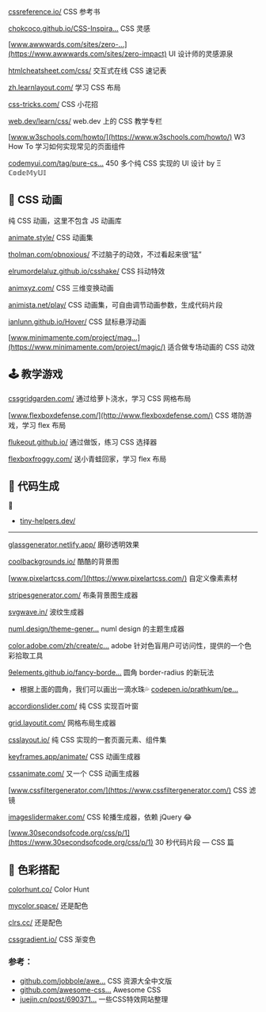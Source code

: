 [cssreference.io/](https://cssreference.io/) CSS 参考书

[chokcoco.github.io/CSS-Inspira…](https://chokcoco.github.io/CSS-Inspiration/#/) CSS 灵感

[www.awwwards.com/sites/zero-…](https://www.awwwards.com/sites/zero-impact) UI 设计师的灵感源泉

[htmlcheatsheet.com/css/](https://htmlcheatsheet.com/css/) 交互式在线 CSS 速记表

[zh.learnlayout.com/](https://zh.learnlayout.com/) 学习 CSS 布局

[css-tricks.com/](https://css-tricks.com/) CSS 小花招

[web.dev/learn/css/](https://web.dev/learn/css/) web.dev 上的 CSS 教学专栏

[www.w3schools.com/howto/](https://www.w3schools.com/howto/) W3 How To 学习如何实现常见的页面组件

[codemyui.com/tag/pure-cs…](https://codemyui.com/tag/pure-css/) 450 多个纯 CSS 实现的 UI 设计 by Ξ ℂ𝕠𝕕𝕖𝕄𝕪𝕌𝕀


## 🧚 CSS 动画

纯 CSS 动画，这里不包含 JS 动画库

[animate.style/](https://animate.style/) CSS 动画集

[tholman.com/obnoxious/](https://tholman.com/obnoxious/) 不过脑子的动效，不过看起来很“猛”

[elrumordelaluz.github.io/csshake/](https://elrumordelaluz.github.io/csshake/) CSS 抖动特效

[animxyz.com/](https://animxyz.com/) CSS 三维变换动画

[animista.net/play/](https://animista.net/play/) CSS 动画集，可自由调节动画参数，生成代码片段

[ianlunn.github.io/Hover/](https://ianlunn.github.io/Hover/) CSS 鼠标悬浮动画

[www.minimamente.com/project/mag…](https://www.minimamente.com/project/magic/) 适合做专场动画的 CSS 动效

## 🕹️ 教学游戏

[cssgridgarden.com/](https://cssgridgarden.com/) 通过给萝卜浇水，学习 CSS 网格布局

[www.flexboxdefense.com/](http://www.flexboxdefense.com/) CSS 塔防游戏，学习 flex 布局

[flukeout.github.io/](https://flukeout.github.io/) 通过做饭，练习 CSS 选择器

[flexboxfroggy.com/](https://flexboxfroggy.com/) 送小青蛙回家，学习 flex 布局

## 🎰 代码生成

🌚

- [tiny-helpers.dev/](https://tiny-helpers.dev/)

---

[glassgenerator.netlify.app/](https://glassgenerator.netlify.app/) 磨砂透明效果

[coolbackgrounds.io/](https://coolbackgrounds.io/) 酷酷的背景图

[www.pixelartcss.com/](https://www.pixelartcss.com/) 自定义像素素材

[stripesgenerator.com/](https://stripesgenerator.com/) 布条背景图生成器

[svgwave.in/](https://svgwave.in/) 波纹生成器

[numl.design/theme-gener…](https://numl.design/theme-generator) numl design 的主题生成器

[color.adobe.com/zh/create/c…](https://color.adobe.com/zh/create/color-accessibility) adobe 针对色盲用户可访问性，提供的一个色彩拾取工具

[9elements.github.io/fancy-borde…](https://9elements.github.io/fancy-border-radius/) 圆角 border-radius 的新玩法

- 根据上面的圆角，我们可以画出一滴水珠💦 [codepen.io/prathkum/pe…](https://codepen.io/prathkum/pen/xxEMoZy)

[accordionslider.com/](https://accordionslider.com/) 纯 CSS 实现百叶窗

[grid.layoutit.com/](https://grid.layoutit.com/) 网格布局生成器

[csslayout.io/](https://csslayout.io/) 纯 CSS 实现的一套页面元素、组件集

[keyframes.app/animate/](https://keyframes.app/animate/) CSS 动画生成器

[cssanimate.com/](https://cssanimate.com/) 又一个 CSS 动画生成器

[www.cssfiltergenerator.com/](https://www.cssfiltergenerator.com/) CSS 滤镜

[imageslidermaker.com/](https://imageslidermaker.com/) CSS 轮播生成器，依赖 jQuery 😂

[www.30secondsofcode.org/css/p/1](https://www.30secondsofcode.org/css/p/1) 30 秒代码片段 — CSS 篇

## 🎨 色彩搭配

[colorhunt.co/](https://colorhunt.co/) Color Hunt

[mycolor.space/](https://mycolor.space/) 还是配色

[clrs.cc/](https://clrs.cc/) 还是配色

[cssgradient.io/](https://cssgradient.io/) CSS 渐变色

### 参考：

- [github.com/jobbole/awe…](https://github.com/jobbole/awesome-css-cn) CSS 资源大全中文版
- [github.com/awesome-css…](https://github.com/awesome-css-group/awesome-css) Awesome CSS
- [juejin.cn/post/690371…](https://juejin.cn/post/6903712420485660685) 一些CSS特效网站整理

  